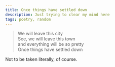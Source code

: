 ```yaml
---
title: Once things have settled down
description: Just trying to clear my mind here
tags: poetry, random
---
```


> We will leave this city  
> See, we will leave this town  
> and everything will be so pretty  
> Once things have settled down  

Not to be taken literally, of course.
